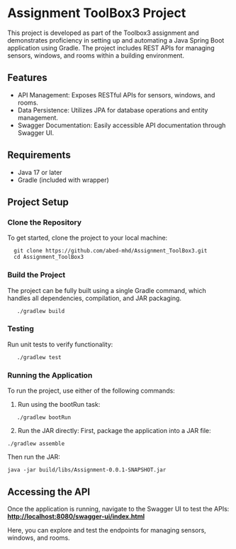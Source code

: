 # Assignment ToolBox3 Project
This project is developed as part of the Toolbox3 assignment and demonstrates proficiency in setting up and automating a Java Spring Boot application using Gradle. The project includes REST APIs for managing sensors, windows, and rooms within a building environment.

## Features
- API Management: Exposes RESTful APIs for sensors, windows, and rooms.
- Data Persistence: Utilizes JPA for database operations and entity management.
- Swagger Documentation: Easily accessible API documentation through Swagger UI.

## Requirements
- Java 17 or later
- Gradle (included with wrapper)

## Project Setup
### Clone the Repository
To get started, clone the project to your local machine:
```
  git clone https://github.com/abed-mhd/Assignment_ToolBox3.git
  cd Assignment_ToolBox3
```
### Build the Project
The project can be fully built using a single Gradle command, which handles all dependencies, compilation, and JAR packaging.
```
   ./gradlew build
```
### Testing
Run unit tests to verify functionality:
```
   ./gradlew test
```

### Running the Application
To run the project, use either of the following commands:
1. Run using the bootRun task:
```
   ./gradlew bootRun
```
2. Run the JAR directly: First, package the application into a JAR file:
```
./gradlew assemble
```
Then run the JAR:
```
java -jar build/libs/Assignment-0.0.1-SNAPSHOT.jar
```
## Accessing the API
Once the application is running, navigate to the Swagger UI to test the APIs:
[**http://localhost:8080/swagger-ui/index.html**](http://localhost:8080/swagger-ui/index.html)

Here, you can explore and test the endpoints for managing sensors, windows, and rooms.
